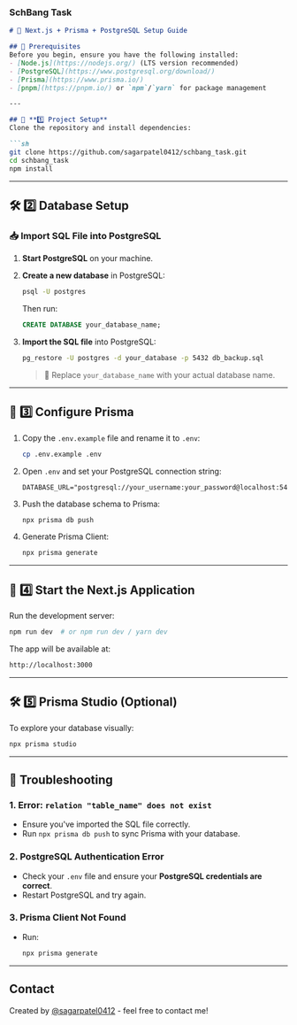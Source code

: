 ### SchBang Task
```md
# 🚀 Next.js + Prisma + PostgreSQL Setup Guide

## 📌 Prerequisites
Before you begin, ensure you have the following installed:
- [Node.js](https://nodejs.org/) (LTS version recommended)
- [PostgreSQL](https://www.postgresql.org/download/)
- [Prisma](https://www.prisma.io/)
- [pnpm](https://pnpm.io/) or `npm`/`yarn` for package management

---

## 📂 **1️⃣ Project Setup**
Clone the repository and install dependencies:

```sh
git clone https://github.com/sagarpatel0412/schbang_task.git
cd schbang_task
npm install
```

---

## 🛠 **2️⃣ Database Setup**
### 📥 Import SQL File into PostgreSQL
1. **Start PostgreSQL** on your machine.
2. **Create a new database** in PostgreSQL:
   ```sh
   psql -U postgres
   ```
   Then run:
   ```sql
   CREATE DATABASE your_database_name;
   ```

3. **Import the SQL file** into PostgreSQL:
   ```sh
   pg_restore -U postgres -d your_database -p 5432 db_backup.sql
   ```
   > 🔹 Replace `your_database_name` with your actual database name.

---

## 🔧 **3️⃣ Configure Prisma**
1. Copy the `.env.example` file and rename it to `.env`:
   ```sh
   cp .env.example .env
   ```
2. Open `.env` and set your PostgreSQL connection string:
   ```env
   DATABASE_URL="postgresql://your_username:your_password@localhost:5432/your_database_name"
   ```

3. Push the database schema to Prisma:
   ```sh
   npx prisma db push
   ```

4. Generate Prisma Client:
   ```sh
   npx prisma generate
   ```

---

## 🚀 **4️⃣ Start the Next.js Application**
Run the development server:
```sh
npm run dev  # or npm run dev / yarn dev
```
The app will be available at:
```sh
http://localhost:3000
```

---

## 🛠 **5️⃣ Prisma Studio (Optional)**
To explore your database visually:
```sh
npx prisma studio
```

---

## 🐞 **Troubleshooting**
### **1. Error: `relation "table_name" does not exist`**
- Ensure you've imported the SQL file correctly.
- Run `npx prisma db push` to sync Prisma with your database.

### **2. PostgreSQL Authentication Error**
- Check your `.env` file and ensure your **PostgreSQL credentials are correct**.
- Restart PostgreSQL and try again.

### **3. Prisma Client Not Found**
- Run:
  ```sh
  npx prisma generate
  ```
---
## Contact
Created by [@sagarpatel0412](https://github.com/sagarpatel0412) - feel free to contact me!
